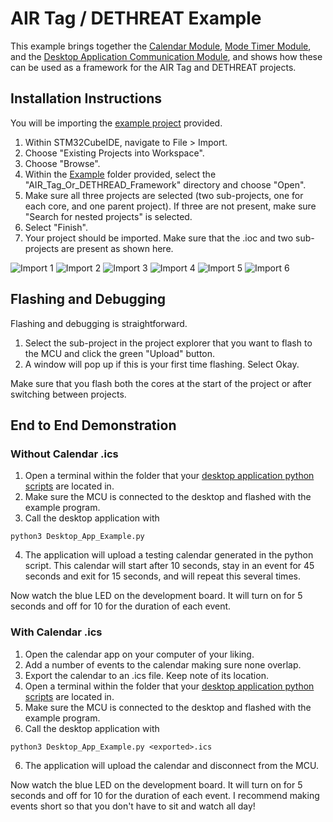 # AIR Tag / DETHREAT Example

This example brings together the [Calendar Module](https://github.com/kgimlay/STM32WL5x-Calendar), [Mode Timer Module](https://github.com/kgimlay/STM32WL5x-Mode-Timer), and the [Desktop Application Communication Module](https://github.com/kgimlay/STM32WL5x-Desktop-Application), and shows how these can be used as a framework for the AIR Tag and DETHREAT projects.

## Installation Instructions

You will be importing the [example project](Example/MCU) provided.

1. Within STM32CubeIDE, navigate to File > Import.
2. Choose "Existing Projects into Workspace".
3. Choose "Browse".
4. Within the [Example](Example) folder provided, select the "AIR_Tag_Or_DETHREAD_Framework" directory and choose "Open".
5. Make sure all three projects are selected (two sub-projects, one for each core, and one parent project).  If three are not present, make sure "Search for nested projects" is selected.
6. Select "Finish".
7. Your project should be imported.  Make sure that the .ioc and two sub-projects are present as shown here.

![Import 1](./Assets/Images/import_1.png)
![Import 2](./Assets/Images/import_2.png)
![Import 3](./Assets/Images/import_3.png)
![Import 4](./Assets/Images/import_4.png)
![Import 5](./Assets/Images/import_5.png)
![Import 6](./Assets/Images/import_6.png)

## Flashing and Debugging

Flashing and debugging is straightforward.

1. Select the sub-project in the project explorer that you want to flash to the MCU and click the green "Upload" button.
2. A window will pop up if this is your first time flashing.  Select Okay.

Make sure that you flash both the cores at the start of the project or after switching between projects.

## End to End Demonstration

### Without Calendar .ics

1. Open a terminal within the folder that your [desktop application python scripts](Example/Desktop) are located in.
2. Make sure the MCU is connected to the desktop and flashed with the example program.
3. Call the desktop application with
```
python3 Desktop_App_Example.py
```
4. The application will upload a testing calendar generated in the python script.  This calendar will start after 10 seconds, stay in an event for 45 seconds and exit for 15 seconds, and will repeat this several times.

Now watch the blue LED on the development board.  It will turn on for 5 seconds and off for 10 for the duration of each event.

### With Calendar .ics

1. Open the calendar app on your computer of your liking.
2. Add a number of events to the calendar making sure none overlap.
3. Export the calendar to an .ics file.  Keep note of its location.
4. Open a terminal within the folder that your [desktop application python scripts](Example/Desktop) are located in.
5. Make sure the MCU is connected to the desktop and flashed with the example program.
5. Call the desktop application with
```
python3 Desktop_App_Example.py <exported>.ics
```
6. The application will upload the calendar and disconnect from the MCU.

Now watch the blue LED on the development board.  It will turn on for 5 seconds and off for 10 for the duration of each event.  I recommend making events short so that you don't have to sit and watch all day!